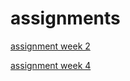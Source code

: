 # assignments
[assignment week 2](https://github.com/TessaSteeneken/assignments/blob/master/Assignment_week_2%2B%25281%2529.ipynb)

[assignment week 4](https://github.com/TessaSteeneken/assignments/blob/master/Assignment_week_4%20(3).ipynb) 
